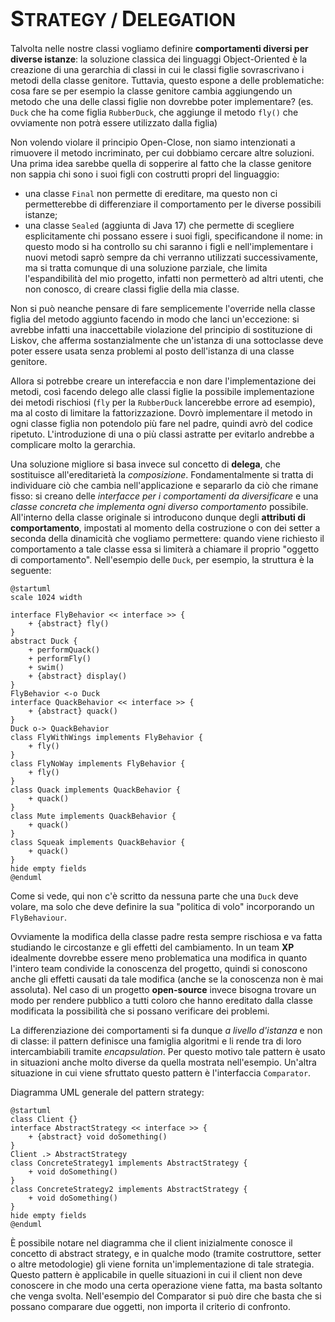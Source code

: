 # <big>S</big>TRATEGY / <big>D</big>ELEGATION

Talvolta nelle nostre classi vogliamo definire __comportamenti diversi per diverse istanze__: la soluzione classica dei linguaggi Object-Oriented è la creazione di una gerarchia di classi in cui le classi figlie sovrascrivano i metodi della classe genitore.
Tuttavia, questo espone a delle problematiche: cosa fare se per esempio la classe genitore cambia aggiungendo un metodo che una delle classi figlie non dovrebbe poter implementare? (es. `Duck` che ha come figlia `RubberDuck`, che aggiunge il metodo `fly()` che ovviamente non potrà essere utilizzato dalla figlia)

Non volendo violare il principio Open-Close, non siamo intenzionati a rimuovere il metodo incriminato, per cui dobbiamo cercare altre soluzioni. Una prima idea sarebbe quella di sopperire al fatto che la classe genitore non sappia chi sono i suoi figli con costrutti propri del linguaggio:

- una classe `Final` non permette di ereditare, ma questo non ci permetterebbe di differenziare il comportamento per le diverse possibili istanze;
- una classe `Sealed` (aggiunta di Java 17) che permette di scegliere esplicitamente chi possano essere i suoi figli, specificandone il nome: in questo modo si ha controllo su chi saranno i figli e nell'implementare i nuovi metodi saprò sempre da chi verranno utilizzati successivamente, ma si tratta comunque di una soluzione parziale, che limita l'espandibilità del mio progetto, infatti non permetterò ad altri utenti, che non conosco, di creare classi figlie della mia classe.

Non si può neanche pensare di fare semplicemente l'override nella classe figlia del metodo aggiunto facendo in modo che lanci un'eccezione: si avrebbe infatti una inaccettabile violazione del principio di sostituzione di Liskov, che afferma sostanzialmente che un'istanza di una sottoclasse deve poter essere usata senza problemi al posto dell'istanza di una classe genitore.

Allora si potrebbe creare un interefaccia e non dare l'implementazione dei metodi, così facendo delego alle classi figlie la possibile implementazione dei metodi rischiosi (`fly` per la `RubberDuck` lancerebbe errore ad esempio), ma al costo di limitare la fattorizzazione. Dovrò implementare il metodo in ogni classe figlia non potendolo più fare nel padre, quindi avrò del codice ripetuto. L'introduzione di una o più classi astratte per evitarlo andrebbe a complicare molto la gerarchia.

Una soluzione migliore si basa invece sul concetto di __delega__, che sostituisce all'ereditarietà la _composizione_.
Fondamentalmente si tratta di individuare ciò che cambia nell'applicazione e separarlo da ciò che rimane fisso: si creano delle _interfacce per i comportamenti da diversificare_ e una _classe concreta che implementa ogni diverso comportamento_ possibile.
All'interno della classe originale si introducono dunque degli __attributi di comportamento__, impostati al momento della costruzione o con dei setter a seconda della dinamicità che vogliamo permettere: quando viene richiesto il comportamento a tale classe essa si limiterà a chiamare il proprio "oggetto di comportamento".
Nell'esempio delle `Duck`, per esempio, la struttura è la seguente:

```plantuml
@startuml
scale 1024 width

interface FlyBehavior << interface >> {
    + {abstract} fly()
}
abstract Duck {
    + performQuack()
    + performFly()
    + swim()
    + {abstract} display()
}
FlyBehavior <-o Duck
interface QuackBehavior << interface >> {
    + {abstract} quack()
}
Duck o-> QuackBehavior
class FlyWithWings implements FlyBehavior {
    + fly()
}
class FlyNoWay implements FlyBehavior {
    + fly()
} 
class Quack implements QuackBehavior {
    + quack()
}
class Mute implements QuackBehavior {
    + quack()
}
class Squeak implements QuackBehavior {
    + quack()
}
hide empty fields
@enduml
``` 

Come si vede, qui non c'è scritto da nessuna parte che una `Duck` deve volare, ma solo che deve definire la sua "politica di volo" incorporando un `FlyBehaviour`.

Ovviamente la modifica della classe padre resta sempre rischiosa e va fatta studiando le circostanze e gli effetti del cambiamento.
In un team __XP__ idealmente dovrebbe essere meno problematica una modifica in quanto l'intero team condivide la conoscenza del progetto, quindi si conoscono anche gli effetti causati da tale modifica (anche se la conoscenza non è mai assoluta).
Nel caso di un progetto __open-source__ invece bisogna trovare un modo per rendere pubblico a tutti coloro che hanno ereditato dalla classe modificata la possibilità che si possano verificare dei problemi.

La differenziazione dei comportamenti si fa dunque _a livello d'istanza_ e non di classe: il pattern definisce una famiglia algoritmi e li rende tra di loro intercambiabili tramite _encapsulation_.
Per questo motivo tale pattern è usato in situazioni anche molto diverse da quella mostrata nell'esempio. 
Un'altra situazione in cui viene sfruttato questo pattern è l'interfaccia `Comparator`.

Diagramma UML generale del pattern strategy:

```plantuml
@startuml
class Client {}
interface AbstractStrategy << interface >> {
    + {abstract} void doSomething()
}
Client .> AbstractStrategy
class ConcreteStrategy1 implements AbstractStrategy {
    + void doSomething()
}
class ConcreteStrategy2 implements AbstractStrategy {
    + void doSomething()
}
hide empty fields
@enduml
```


È possibile notare nel diagramma che il client inizialmente conosce il concetto di abstract strategy, e in qualche modo (tramite costruttore, setter o altre metodologie) gli viene fornita un'implementazione di tale strategia.
Questo pattern è applicabile in quelle situazioni in cui il client non deve conoscere in che modo una certa operazione viene fatta, ma basta soltanto che venga svolta.
Nell'esempio del Comparator si può dire che basta che si possano comparare due oggetti, non importa il criterio di confronto.